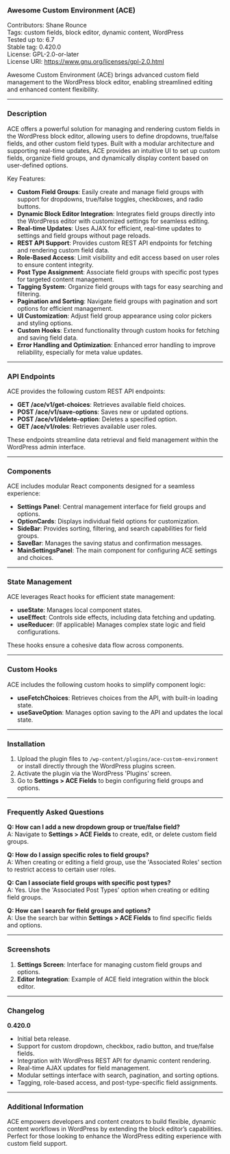 ### Awesome Custom Environment (ACE)
Contributors: Shane Rounce  
Tags: custom fields, block editor, dynamic content, WordPress  
Tested up to: 6.7  
Stable tag: 0.420.0  
License: GPL-2.0-or-later  
License URI: https://www.gnu.org/licenses/gpl-2.0.html  

Awesome Custom Environment (ACE) brings advanced custom field management to the WordPress block editor, enabling streamlined editing and enhanced content flexibility.

---

### Description

ACE offers a powerful solution for managing and rendering custom fields in the WordPress block editor, allowing users to define dropdowns, true/false fields, and other custom field types. Built with a modular architecture and supporting real-time updates, ACE provides an intuitive UI to set up custom fields, organize field groups, and dynamically display content based on user-defined options.

Key Features:
- **Custom Field Groups**: Easily create and manage field groups with support for dropdowns, true/false toggles, checkboxes, and radio buttons.
- **Dynamic Block Editor Integration**: Integrates field groups directly into the WordPress editor with customized settings for seamless editing.
- **Real-time Updates**: Uses AJAX for efficient, real-time updates to settings and field groups without page reloads.
- **REST API Support**: Provides custom REST API endpoints for fetching and rendering custom field data.
- **Role-Based Access**: Limit visibility and edit access based on user roles to ensure content integrity.
- **Post Type Assignment**: Associate field groups with specific post types for targeted content management.
- **Tagging System**: Organize field groups with tags for easy searching and filtering.
- **Pagination and Sorting**: Navigate field groups with pagination and sort options for efficient management.
- **UI Customization**: Adjust field group appearance using color pickers and styling options.
- **Custom Hooks**: Extend functionality through custom hooks for fetching and saving field data.
- **Error Handling and Optimization**: Enhanced error handling to improve reliability, especially for meta value updates.

---

### API Endpoints

ACE provides the following custom REST API endpoints:

- **GET /ace/v1/get-choices**: Retrieves available field choices.
- **POST /ace/v1/save-options**: Saves new or updated options.
- **POST /ace/v1/delete-option**: Deletes a specified option.
- **GET /ace/v1/roles**: Retrieves available user roles.

These endpoints streamline data retrieval and field management within the WordPress admin interface.

---

### Components

ACE includes modular React components designed for a seamless experience:

- **Settings Panel**: Central management interface for field groups and options.
- **OptionCards**: Displays individual field options for customization.
- **SideBar**: Provides sorting, filtering, and search capabilities for field groups.
- **SaveBar**: Manages the saving status and confirmation messages.
- **MainSettingsPanel**: The main component for configuring ACE settings and choices.

---

### State Management

ACE leverages React hooks for efficient state management:

- **useState**: Manages local component states.
- **useEffect**: Controls side effects, including data fetching and updating.
- **useReducer**: (If applicable) Manages complex state logic and field configurations.

These hooks ensure a cohesive data flow across components.

---

### Custom Hooks

ACE includes the following custom hooks to simplify component logic:

- **useFetchChoices**: Retrieves choices from the API, with built-in loading state.
- **useSaveOption**: Manages option saving to the API and updates the local state.

---

### Installation

1. Upload the plugin files to `/wp-content/plugins/ace-custom-environment` or install directly through the WordPress plugins screen.
2. Activate the plugin via the WordPress 'Plugins' screen.
3. Go to **Settings > ACE Fields** to begin configuring field groups and options.

---

### Frequently Asked Questions

**Q: How can I add a new dropdown group or true/false field?**  
A: Navigate to **Settings > ACE Fields** to create, edit, or delete custom field groups.

**Q: How do I assign specific roles to field groups?**  
A: When creating or editing a field group, use the 'Associated Roles' section to restrict access to certain user roles.

**Q: Can I associate field groups with specific post types?**  
A: Yes. Use the 'Associated Post Types' option when creating or editing field groups.

**Q: How can I search for field groups and options?**  
A: Use the search bar within **Settings > ACE Fields** to find specific fields and options.

---

### Screenshots

1. **Settings Screen**: Interface for managing custom field groups and options.
2. **Editor Integration**: Example of ACE field integration within the block editor.

---

### Changelog

**0.420.0**
- Initial beta release.
- Support for custom dropdown, checkbox, radio button, and true/false fields.
- Integration with WordPress REST API for dynamic content rendering.
- Real-time AJAX updates for field management.
- Modular settings interface with search, pagination, and sorting options.
- Tagging, role-based access, and post-type-specific field assignments.

---

### Additional Information

ACE empowers developers and content creators to build flexible, dynamic content workflows in WordPress by extending the block editor’s capabilities. Perfect for those looking to enhance the WordPress editing experience with custom field support.
